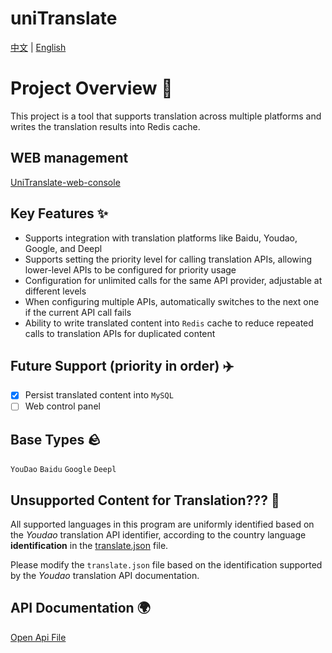# uniTranslate

[中文](./README.md) | [English](./README_EN.md)

# Project Overview 📒
This project is a tool that supports translation across multiple platforms and writes the translation results into Redis cache.

## WEB management
[UniTranslate-web-console](https://github.com/xgd16/UniTranslate-web-console)

## Key Features ✨
- Supports integration with translation platforms like Baidu, Youdao, Google, and Deepl
- Supports setting the priority level for calling translation APIs, allowing lower-level APIs to be configured for priority usage
- Configuration for unlimited calls for the same API provider, adjustable at different levels
- When configuring multiple APIs, automatically switches to the next one if the current API call fails
- Ability to write translated content into `Redis` cache to reduce repeated calls to translation APIs for duplicated content

## Future Support (priority in order) ✈️
- [x] Persist translated content into `MySQL`
- [ ] Web control panel

## Base Types 🪨
`YouDao` `Baidu` `Google` `Deepl`

## Unsupported Content for Translation??? 🤔
All supported languages in this program are uniformly identified based on the _Youdao_ translation API identifier, according to the country language **identification** in the [translate.json](./translate.json) file.

Please modify the `translate.json` file based on the identification supported by the _Youdao_ translation API documentation.

## API Documentation 🌍
[Open Api File](./uniTranslate%20(Unified%20Translation).openapi.json)